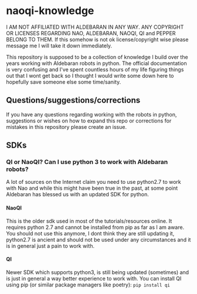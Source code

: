 # naoqi-knowledge
I AM NOT AFFILIATED WITH ALDEBARAN IN ANY WAY. ANY COPYRIGHT OR LICENSES REGARDING NAO, ALDEBARAN, NAOQI, QI and PEPPER BELONG TO THEM.
If this somehow is not ok license/copyright wise please message me I will take it down immediately.

This repository is supposed to be a collection of knowledge I build over the years working with Aldebaran robots in python. The official documentation is very confusing and I've spent countless hours of my life figuring things out that I wont get back so I thought I would write some down here to hopefully save someone else some time/sanity.

## Questions/suggestions/corrections
If you have any questions regarding working with the robots in python, suggestions or wishes on how to expand this repo or corrections for mistakes in this repository please create an issue.

## SDKs
### QI or NaoQI? Can I use python 3 to work with Aldebaran robots?
A lot of sources on the Internet claim you need to use python2.7 to work with Nao and while this might have been true in the past, at some point Aldebaran has blessed us with an updated SDK for python.
#### NaoQI
This is the older sdk used in most of the tutorials/resources online. It requires python 2.7 and cannot be installed from pip as far as I am aware. You should not use this anymore, I dont think they are still updating it, python2.7 is ancient and should not be used under any circumstances and it is in general just a pain to work with.
#### QI
Newer SDK which supports python3, is still being updated (sometimes) and is just in general a way better experience to work with.
You can install QI using pip (or similar package managers like poetry): `pip install qi`

